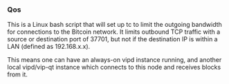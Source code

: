 ### Qos ###

This is a Linux bash script that will set up tc to limit the outgoing bandwidth for connections to the Bitcoin network. It limits outbound TCP traffic with a source or destination port of 37701, but not if the destination IP is within a LAN (defined as 192.168.x.x).

This means one can have an always-on vipd instance running, and another local vipd/vip-qt instance which connects to this node and receives blocks from it.
